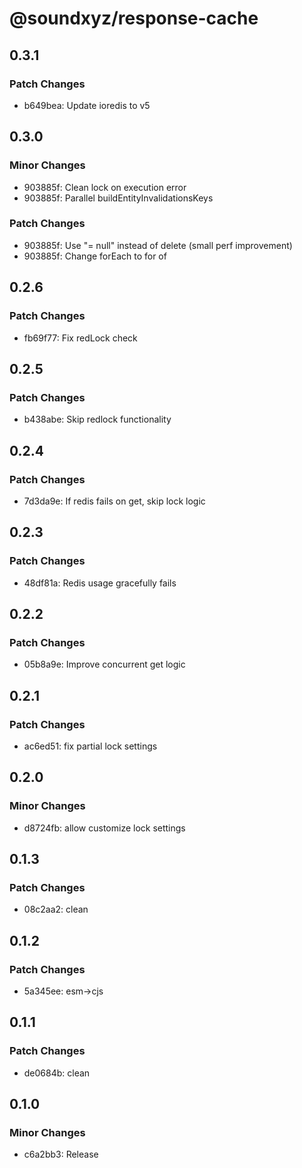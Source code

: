 # @soundxyz/response-cache

## 0.3.1

### Patch Changes

- b649bea: Update ioredis to v5

## 0.3.0

### Minor Changes

- 903885f: Clean lock on execution error
- 903885f: Parallel buildEntityInvalidationsKeys

### Patch Changes

- 903885f: Use "= null" instead of delete (small perf improvement)
- 903885f: Change forEach to for of

## 0.2.6

### Patch Changes

- fb69f77: Fix redLock check

## 0.2.5

### Patch Changes

- b438abe: Skip redlock functionality

## 0.2.4

### Patch Changes

- 7d3da9e: If redis fails on get, skip lock logic

## 0.2.3

### Patch Changes

- 48df81a: Redis usage gracefully fails

## 0.2.2

### Patch Changes

- 05b8a9e: Improve concurrent get logic

## 0.2.1

### Patch Changes

- ac6ed51: fix partial lock settings

## 0.2.0

### Minor Changes

- d8724fb: allow customize lock settings

## 0.1.3

### Patch Changes

- 08c2aa2: clean

## 0.1.2

### Patch Changes

- 5a345ee: esm->cjs

## 0.1.1

### Patch Changes

- de0684b: clean

## 0.1.0

### Minor Changes

- c6a2bb3: Release
